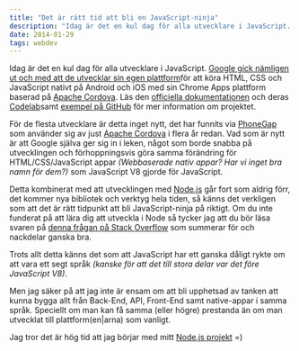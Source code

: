 ```yaml
---
title: "Det är rätt tid att bli en JavaScript-ninja"
description: "Idag är det en kul dag för alla utvecklare i JavaScript. Google gick nämligen ut och med att de utvecklar sin egen plattform för att köra…"
date: 2014-01-29
tags: webdev
---
```


Idag är det en kul dag för alla utvecklare i JavaScript. [Google gick nämligen ut och med att de utvecklar sin egen plattform](http://thenextweb.com/google/2014/01/28/google-brings-chrome-apps-android-ios-lets-developers-submit-google-play-apples-app-store/)för att köra HTML, CSS och JavaScript nativt på Android och iOS med sin Chrome Apps plattform baserad på [Apache Cordova](http://cordova.apache.org/). Läs den [officiella dokumentationen](http://developer.chrome.com/apps/about_apps.html) och deras [Codelab](https://docs.google.com/document/d/1vyZ2zln8yJIuRPaaAOrHCPtcF2cE6VKL_2l_TyHiZ70/edit)samt [exempel på GitHub](https://github.com/GoogleChrome/chrome-app-samples) för mer information om projektet.

För de flesta utvecklare är detta inget nytt, det har funnits via [PhoneGap](http://phonegap.com/) som använder sig av just [Apache Cordova](http://cordova.apache.org/) i flera år redan. Vad som är nytt är att Google själva ger sig in i leken, något som borde snabba på utvecklingen och förhoppningsvis göra samma förändring för HTML/CSS/JavaScript appar _(Webbaserade nativ appar? Har vi inget bra namn för dem?)_ som JavaScript V8 gjorde för JavaScript.

Detta kombinerat med att utvecklingen med [Node.js](http://nodejs.org/) går fort som aldrig förr, det kommer nya bibliotek och verktyg hela tiden, så känns det verkligen som att det är rätt tidpunkt att bli JavaScript-ninja på riktigt. Om du inte funderat på att lära dig att utveckla i Node så tycker jag att du bör läsa svaren på [denna frågan på Stack Overflow](http://stackoverflow.com/questions/1884724/what-is-node-js) som summerar för och nackdelar ganska bra.

Trots allt detta känns det som att JavaScript har ett ganska dåligt rykte om att vara ett segt språk _(kanske för att det till stora delar var det före JavaScript V8)_.

Men jag säker på att jag inte är ensam om att bli upphetsad av tanken att kunna bygga allt från Back-End, API, Front-End samt native-appar i samma språk. Speciellt om man kan få samma (eller högre) prestanda än om man utvecklat till plattform(en|arna) som vanligt.

Jag tror det är hög tid att jag börjar med mitt [Node.js projekt](https://github.com/reedyn/hackathon-starter) =)
